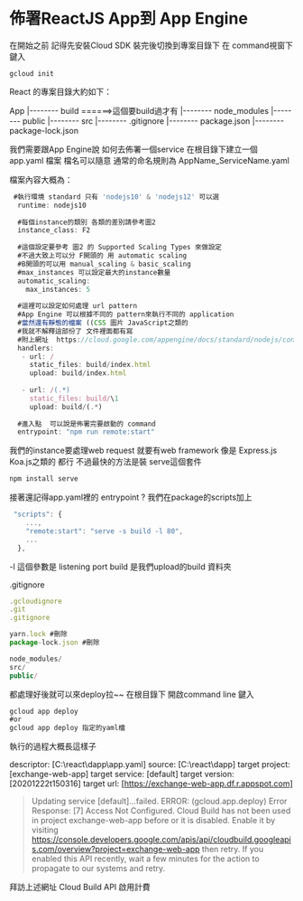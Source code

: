 # 佈署ReactJS App到 App Engine

在開始之前 記得先安裝Cloud SDK
裝完後切換到專案目錄下
在 command視窗下 鍵入

`gcloud init`

React 的專案目錄大約如下：

App
|-------- build   ======>這個要build過才有
|-------- node_modules
|-------- public
|-------- src
|-------- .gitignore
|-------- package.json
|-------- package-lock.json

我們需要跟App Engine說 如何去佈署一個service
在根目錄下建立一個  app.yaml 檔案
檔名可以隨意 通常的命名規則為 AppName_ServiceName.yaml

檔案內容大概為：

```js
 #執行環境 standard 只有 'nodejs10' & 'nodejs12' 可以選
  runtime: nodejs10
 
  #每個instance的類別 各類的差別請參考圖2
  instance_class: F2
 
  #這個設定要參考 圖2 的 Supported Scaling Types 來做設定
  #不過大致上可以分 F開頭的 用 automatic scaling
  #B開頭的可以用 manual_scaling & basic_scaling
  #max_instances 可以設定最大的instance數量
  automatic_scaling:
    max_instances: 5
 
  #這裡可以設定如何處理 url pattern
  #App Engine 可以根據不同的 pattern來執行不同的 application
  #當然還有靜態的檔案 ((CSS 圖片 JavaScript之類的
  #我就不解釋這部份了 文件裡面都有寫
  #附上網址  https://cloud.google.com/appengine/docs/standard/nodejs/config/appref?hl=zh_TW
  handlers:
   - url: /
     static_files: build/index.html
     upload: build/index.html
 
   - url: /(.*)
     static_files: build/\1
     upload: build/(.*)
 
  #進入點  可以說是佈署完要啟動的 command
  entrypoint: "npm run remote:start"
```

我們的instance要處理web request 就要有web framework 像是 Express.js Koa.js之類的 都行
不過最快的方法是裝 serve這個套件

```sh
npm install serve
```

接著還記得app.yaml裡的 entrypoint ? 我們在package的scripts加上

```js
 "scripts": {
    ...,
    "remote:start": "serve -s build -l 80",
    ...
  },
```

-l 這個參數是 listening port
build 是我們upload的build 資料夾

.gitignore

```js
.gcloudignore
.git
.gitignore

yarn.lock #刪除
package-lock.json #刪除

node_modules/
src/
public/
```

都處理好後就可以來deploy拉~~
在根目錄下 開啟command line 鍵入

```js
gcloud app deploy
#or
gcloud app deploy 指定的yaml檔
```

執行的過程大概長這樣子

descriptor:      [C:\react\dapp\app.yaml]
source:          [C:\react\dapp]
target project:  [exchange-web-app]
target service:  [default]
target version:  [20201222t150316]
target url:      [https://exchange-web-app.df.r.appspot.com]

> Updating service [default]...failed.
ERROR: (gcloud.app.deploy) Error Response: [7] Access Not Configured. Cloud Build has not been used in project exchange-web-app before or it is disabled. Enable it by visiting https://console.developers.google.com/apis/api/cloudbuild.googleapis.com/overview?project=exchange-web-app then retry. If you enabled this API recently, wait a few minutes for the action to propagate to our systems and retry.

拜訪上述網址 Cloud Build API 啟用計費